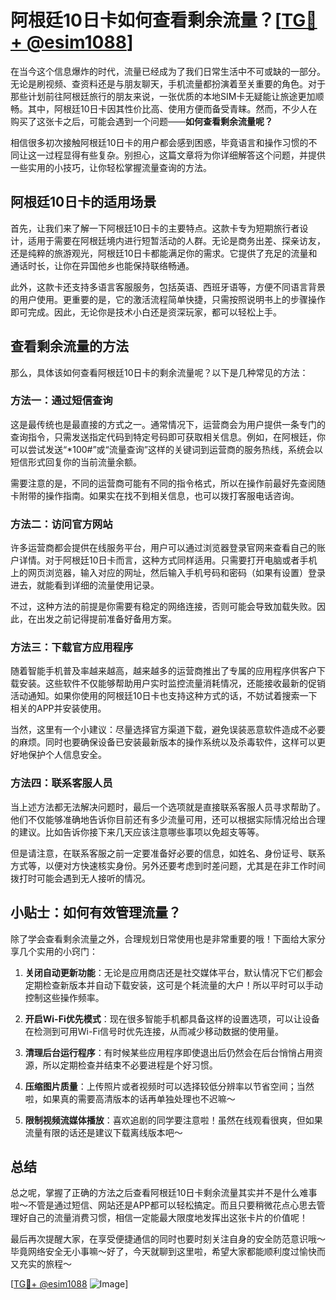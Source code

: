 # 阿根廷10日卡如何查看剩余流量？[[TG💪+ @esim1088](https://t.me/s/esim1088)]

在当今这个信息爆炸的时代，流量已经成为了我们日常生活中不可或缺的一部分。无论是刷视频、查资料还是与朋友聊天，手机流量都扮演着至关重要的角色。对于那些计划前往阿根廷旅行的朋友来说，一张优质的本地SIM卡无疑能让旅途更加顺畅。其中，阿根廷10日卡因其性价比高、使用方便而备受青睐。然而，不少人在购买了这张卡之后，可能会遇到一个问题——**如何查看剩余流量呢？**

相信很多初次接触阿根廷10日卡的用户都会感到困惑，毕竟语言和操作习惯的不同让这一过程显得有些复杂。别担心，这篇文章将为你详细解答这个问题，并提供一些实用的小技巧，让你轻松掌握流量查询的方法。

## 阿根廷10日卡的适用场景

首先，让我们来了解一下阿根廷10日卡的主要特点。这款卡专为短期旅行者设计，适用于需要在阿根廷境内进行短暂活动的人群。无论是商务出差、探亲访友，还是纯粹的旅游观光，阿根廷10日卡都能满足你的需求。它提供了充足的流量和通话时长，让你在异国他乡也能保持联络畅通。

此外，这款卡还支持多语言客服服务，包括英语、西班牙语等，方便不同语言背景的用户使用。更重要的是，它的激活流程简单快捷，只需按照说明书上的步骤操作即可完成。因此，无论你是技术小白还是资深玩家，都可以轻松上手。

## 查看剩余流量的方法

那么，具体该如何查看阿根廷10日卡的剩余流量呢？以下是几种常见的方法：

### 方法一：通过短信查询

这是最传统也是最直接的方式之一。通常情况下，运营商会为用户提供一条专门的查询指令，只需发送指定代码到特定号码即可获取相关信息。例如，在阿根廷，你可以尝试发送“*100#”或“流量查询”这样的关键词到运营商的服务热线，系统会以短信形式回复你的当前流量余额。

需要注意的是，不同的运营商可能有不同的指令格式，所以在操作前最好先查阅随卡附带的操作指南。如果实在找不到相关信息，也可以拨打客服电话咨询。

### 方法二：访问官方网站

许多运营商都会提供在线服务平台，用户可以通过浏览器登录官网来查看自己的账户详情。对于阿根廷10日卡而言，这种方式同样适用。只需要打开电脑或者手机上的网页浏览器，输入对应的网址，然后输入手机号码和密码（如果有设置）登录进去，就能看到详细的流量使用记录。

不过，这种方法的前提是你需要有稳定的网络连接，否则可能会导致加载失败。因此，在出发之前记得提前准备好备用方案。

### 方法三：下载官方应用程序

随着智能手机普及率越来越高，越来越多的运营商推出了专属的应用程序供客户下载安装。这些软件不仅能够帮助用户实时监控流量消耗情况，还能接收最新的促销活动通知。如果你使用的阿根廷10日卡也支持这种方式的话，不妨试着搜索一下相关的APP并安装使用。

当然，这里有一个小建议：尽量选择官方渠道下载，避免误装恶意软件造成不必要的麻烦。同时也要确保设备已安装最新版本的操作系统以及杀毒软件，这样可以更好地保护个人信息安全。

### 方法四：联系客服人员

当上述方法都无法解决问题时，最后一个选项就是直接联系客服人员寻求帮助了。他们不仅能够准确地告诉你目前还有多少流量可用，还可以根据实际情况给出合理的建议。比如告诉你接下来几天应该注意哪些事项以免超支等等。

但是请注意，在联系客服之前一定要准备好必要的信息，如姓名、身份证号、联系方式等，以便对方快速核实身份。另外还要考虑到时差问题，尤其是在非工作时间拨打时可能会遇到无人接听的情况。

## 小贴士：如何有效管理流量？

除了学会查看剩余流量之外，合理规划日常使用也是非常重要的哦！下面给大家分享几个实用的小窍门：

1. **关闭自动更新功能**：无论是应用商店还是社交媒体平台，默认情况下它们都会定期检查新版本并自动下载安装，这可是个耗流量的大户！所以平时可以手动控制这些操作频率。
   
2. **开启Wi-Fi优先模式**：现在很多智能手机都具备这样的设置选项，可以让设备在检测到可用Wi-Fi信号时优先连接，从而减少移动数据的使用量。
   
3. **清理后台运行程序**：有时候某些应用程序即使退出后仍然会在后台悄悄占用资源，所以定期检查并结束不必要进程是个好习惯。
   
4. **压缩图片质量**：上传照片或者视频时可以选择较低分辨率以节省空间；当然啦，如果真的需要高清版本的话再单独处理也不迟嘛～

5. **限制视频流媒体播放**：喜欢追剧的同学要注意啦！虽然在线观看很爽，但如果流量有限的话还是建议下载离线版本吧～

## 总结

总之呢，掌握了正确的方法之后查看阿根廷10日卡剩余流量其实并不是什么难事啦～不管是通过短信、网站还是APP都可以轻松搞定。而且只要稍微花点心思去管理好自己的流量消费习惯，相信一定能最大限度地发挥出这张卡片的价值呢！

最后再次提醒大家，在享受便捷通信的同时也要时刻关注自身的安全防范意识哦～毕竟网络安全无小事嘛～好了，今天就聊到这里啦，希望大家都能顺利度过愉快而又充实的旅程～

[[TG💪+ @esim1088](https://t.me/s/esim1088) ![Image](https://i.postimg.cc/4NQfJmqS/Snipaste-2025-05-13-00-14-12.png)]